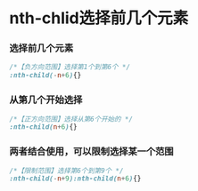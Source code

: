 # nth-chlid选择前几个元素

### 选择前几个元素

````css
/*【负方向范围】选择第1个到第6个 */
:nth-child(-n+6){}
````

### 从第几个开始选择

````css
/*【正方向范围】选择从第6个开始的 */
:nth-child(n+6){}
````

### 两者结合使用，可以限制选择某一个范围

````css
/*【限制范围】选择第6个到第9个 */
:nth-child(-n+9):nth-child(n+6){}
````